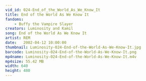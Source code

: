 ```yaml
---
vid_id: 024-End_of_the_World_As_We_Know_It
title: End of the World As We Know It
fandoms:
    - Buffy the Vampire Slayer
creators: Luminosity and Kamil
song: End of the World As We Know It
artist: REM
date:   2002-04-12 10:00:00
thumbnail: Luminosity-024-End-of-the-World-As-We-Know-It.jpg
barcode: Luminosity-024-End-of-the-World-As-We-Know-It.png
mp4name: Luminosity-024-End-of-the-World-As-We-Know-It.m4v
mp4size: 55.42 MB
width: 640
height: 480
---
```



  
